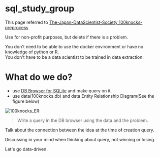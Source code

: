 # sql_study_group

This page referred to [The-Japan-DataScientist-Society 100knocks-preprocess](https://github.com/The-Japan-DataScientist-Society/100knocks-preprocess)  

Use for non-profit purposes, but delete if there is a problem.  


You don't need to be able to use the docker environment or have no knowledge of python or R.  
You don't have to be a data scientist to be trained in data extraction.  

# What do we do?

- use [DB Browser for SQLite](https://sqlitebrowser.org/) and make query on it.  
- use data(100knocks.db) and data Entity Relationship Diagram(See the figure below)  

![100knocks_ER](https://user-images.githubusercontent.com/52575713/95284975-9ef87180-089a-11eb-8890-8a161e4fb2c2.png)  


> Write a query in the DB browser using the data and the problem.  

Talk about the connection between the idea at the time of creation query.   

Discussing in your mind when thinking about query, not winning or losing.

Let's go data-driven.  


